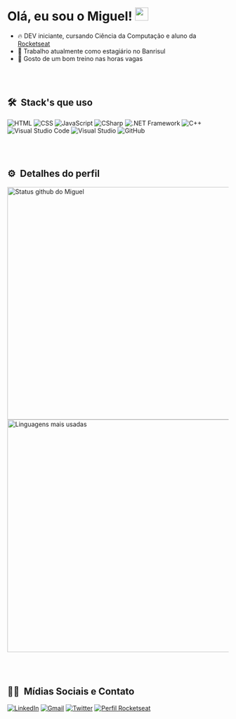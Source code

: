<h1>
  Olá, eu sou o Miguel!
  <img src="https://raw.githubusercontent.com/iampavangandhi/iampavangandhi/master/gifs/Hi.gif" width="30px">
</h1>

- 🔥  DEV iniciante, cursando Ciência da Computação e aluno da [Rocketseat](https://github.com/Rocketseat)
- 🔭 Trabalho atualmente como estagiário no Banrisul
- 🦾 Gosto de um bom treino nas horas vagas

<br></br>

## 🛠 &nbsp;Stack's que uso

![HTML](https://img.shields.io/badge/-HTML-060606?style=flat&labelColor=0D0D0D&logo=HTML5&Color=white)
![CSS](https://img.shields.io/badge/-CSS-060606?style=flat&labelColor=0D0D0D&logo=CSS3&logoColor=1572B6)
![JavaScript](https://img.shields.io/badge/-JavaScript-060606?style=flat&labelColor=0D0D0D&logo=JavaScript&Color=white)
![CSharp](https://img.shields.io/badge/-C%20Sharp-060606?style=flat&labelColor=0D0D0D&logo=CSharp&Color=white&logoColor=8A2BE2)
![.NET Framework](https://img.shields.io/badge/-.NET%20Framework-060606?style=flat&labelColor=0D0D0D&logo=.NET&Color=white&logoColor=blue)
![C++](https://img.shields.io/badge/-C++-060606?style=flat&labelColor=0D0D0D&logo=CPlusPlus&Color=white&logoColor=blue)
![Visual Studio Code](https://img.shields.io/badge/-Visual%20Studio%20Code-060606?style=flat&logo=visual-studio-code&logoColor=007ACC)
![Visual Studio](https://img.shields.io/badge/-Visual%20Studio-060606?style=flat&logo=visual-studio&logoColor=8A2BE2)
![GitHub](https://img.shields.io/badge/-GitHub-060606?style=flat&logo=github)

<br></br>

## ⚙ &nbsp;Detalhes do perfil

<div>
  <img width="530em" src="https://github-readme-stats.vercel.app/api?username=miguelmachadofs&show_icons=true&theme=dark" alt="Status github do Miguel"/>
  <img width="530em" src="https://github-readme-stats.vercel.app/api/top-langs/?username=miguelmachadofs&layout=compact&langs_count=7&theme=dark" alt="Linguagens mais usadas"/>
</div>

<br></br>

## 👦🏻 &nbsp;Mídias Sociais e Contato

[![LinkedIn](https://img.shields.io/badge/-LinkedIn-060606?style=flat&labelColor=0D0D0D&logo=Linkedin&Color=white)](https://www.linkedin.com/in/miguelmfs/)
[![Gmail](https://img.shields.io/badge/-Gmail-060606?style=flat&labelColor=0D0D0D&logo=Gmail&Color=white)](mailto:miguelmfs121@gmail.com)
[![Twitter](https://img.shields.io/badge/-Twitter-060606?style=flat&labelColor=0D0D0D&logo=Twitter&Color=white)](https://www.twitter.com/miguelmachadofs/)
[![Perfil Rocketseat](https://img.shields.io/badge/-Perfil%20Rocketseat-blueviolet)](https://app.rocketseat.com.br/me/miguelmachadofs)
